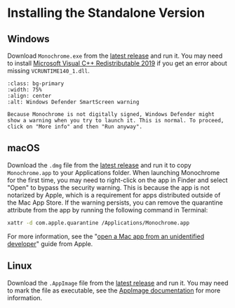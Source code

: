 # Installing the Standalone Version

## Windows

Download `Monochrome.exe` from the [latest release](https://github.com/sitic/monochrome/releases/latest) and run it. You may need to install [Microsoft Visual C++ Redistributable 2019](https://aka.ms/vs/16/release/vc_redist.x86.exe) if you get an error about missing `VCRUNTIME140_1.dll`.

```{figure} /_static/Windows_Install.png
:class: bg-primary
:width: 75%
:align: center
:alt: Windows Defender SmartScreen warning

Because Monochrome is not digitally signed, Windows Defender might show a warning when you try to launch it. This is normal. To proceed, click on "More info" and then "Run anyway".
```

## macOS

Download the `.dmg` file from the [latest release](https://github.com/sitic/monochrome/releases/latest) and run it to copy `Monochrome.app` to your Applications folder. When launching Monochrome for the first time, you may need to right-click on the app in Finder and select "Open" to bypass the security warning. This is because the app is not notarized by Apple, which is a requirement for apps distributed outside of the Mac App Store. If the warning persists, you can remove the quarantine attribute from the app by running the following command in Terminal:

```bash
xattr -d com.apple.quarantine /Applications/Monochrome.app
```

For more information, see the "[open a Mac app from an unidentified developer](https://support.apple.com/guide/mac-help/open-a-mac-app-from-an-unidentified-developer-mh40616/mac)" guide from Apple.

## Linux

Download the `.AppImage` file from the [latest release](https://github.com/sitic/monochrome/releases/latest) and run it. You may need to mark the file as executable, see the [AppImage documentation](https://docs.appimage.org/introduction/quickstart.html) for more information.

